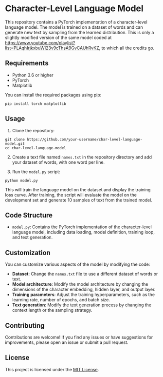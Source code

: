 # Character-Level Language Model

This repository contains a PyTorch implementation of a character-level language model. The model is trained on a dataset of words and can generate new text by sampling from the learned distribution.
This is only a slightly modified version of the same model coded at https://www.youtube.com/playlist?list=PLAqhIrjkxbuWI23v9cThsA9GvCAUhRvKZ, to which all the credits go.

## Requirements

- Python 3.6 or higher
- PyTorch
- Matplotlib

You can install the required packages using pip:

```
pip install torch matplotlib
```

## Usage

1. Clone the repository:

```
git clone https://github.com/your-username/char-level-language-model.git
cd char-level-language-model
```

2. Create a text file named `names.txt` in the repository directory and add your dataset of words, with one word per line.

3. Run the `model.py` script:

```
python model.py
```

This will train the language model on the dataset and display the training loss curve. After training, the script will evaluate the model on the development set and generate 10 samples of text from the trained model.

## Code Structure

- `model.py`: Contains the PyTorch implementation of the character-level language model, including data loading, model definition, training loop, and text generation.

## Customization

You can customize various aspects of the model by modifying the code:

- **Dataset**: Change the `names.txt` file to use a different dataset of words or text.
- **Model architecture**: Modify the model architecture by changing the dimensions of the character embedding, hidden layer, and output layer.
- **Training parameters**: Adjust the training hyperparameters, such as the learning rate, number of epochs, and batch size.
- **Text generation**: Modify the text generation process by changing the context length or the sampling strategy.

## Contributing

Contributions are welcome! If you find any issues or have suggestions for improvements, please open an issue or submit a pull request.

## License

This project is licensed under the [MIT License](LICENSE).
